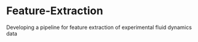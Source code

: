 # Feature-Extraction
Developing a pipeline for feature extraction of experimental fluid dynamics data
